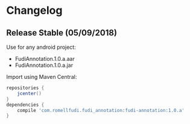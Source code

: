 # Changelog

## Release Stable  (05/09/2018)
Use for any android project:

- FudiAnnotation.1.0.a.aar
- FudiAnnotation.1.0.a.jar

Import using Maven Central:

```gradle
repositories {
    jcenter()
}
dependencies {
    compile 'com.romellfudi.fudi_annotation:fudi-annotation:1.0.a'
}
```